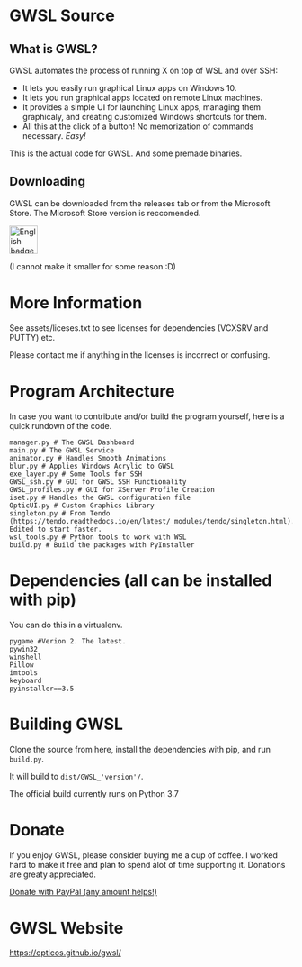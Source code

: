 # GWSL Source

## What is GWSL?
GWSL automates the process of running X on top of WSL and over SSH:
*  It lets you easily run graphical Linux apps on Windows 10.
*  It lets you run graphical apps located on remote Linux machines.
*  It provides a simple UI for launching Linux apps, managing them graphicaly, and creating customized Windows shortcuts for them.
*  All this at the click of a button! No memorization of commands necessary. *Easy!*


This is the actual code for GWSL. And some premade binaries.

## Downloading

GWSL can be downloaded from the releases tab or from the Microsoft Store. The Microsoft Store version is reccomended.

<a href='//www.microsoft.com/store/apps/9nl6kd1h33v3?cid=storebadge&ocid=badge'><img src='https://developer.microsoft.com/store/badges/images/English_get-it-from-MS.png' alt='English badge' width='50'/></a>

(I cannot make it smaller for some reason :D)

# More Information

See assets/liceses.txt to see licenses for dependencies (VCXSRV and PUTTY) etc.

Please contact me if anything in the licenses is incorrect or confusing.

# Program Architecture

In case you want to contribute and/or build the program yourself, here is a quick rundown of the code.

```
manager.py # The GWSL Dashboard
main.py # The GWSL Service
animator.py # Handles Smooth Animations
blur.py # Applies Windows Acrylic to GWSL
exe_layer.py # Some Tools for SSH
GWSL_ssh.py # GUI for GWSL SSH Functionality
GWSL_profiles.py # GUI for XServer Profile Creation
iset.py # Handles the GWSL configuration file
OpticUI.py # Custom Graphics Library
singleton.py # From Tendo (https://tendo.readthedocs.io/en/latest/_modules/tendo/singleton.html). Edited to start faster.
wsl_tools.py # Python tools to work with WSL
build.py # Build the packages with PyInstaller
```


# Dependencies (all can be installed with pip)
You can do this in a virtualenv.
```
pygame #Verion 2. The latest.
pywin32
winshell
Pillow
imtools
keyboard
pyinstaller==3.5
```

# Building GWSL
Clone the source from here, install the dependencies with pip, and run ```build.py```.

It will build to ```dist/GWSL_'version'/```.


The official build currently runs on Python 3.7

# Donate

If you enjoy GWSL, please consider buying me a cup of coffee. I worked hard to make it free and plan to spend alot of time supporting it. Donations are greaty appreciated.

[Donate with PayPal (any amount helps!)](https://www.paypal.com/donate/?cmd=_donations&business=VV8W4XA2PZ5R8&item_name=GWSL+Donation&currency_code=USD&Z3JncnB0=)

# GWSL Website
https://opticos.github.io/gwsl/
